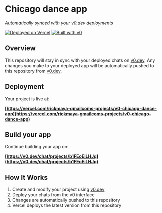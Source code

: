 # Chicago dance app

*Automatically synced with your [v0.dev](https://v0.dev) deployments*

[![Deployed on Vercel](https://img.shields.io/badge/Deployed%20on-Vercel-black?style=for-the-badge&logo=vercel)](https://vercel.com/rickmaya-gmailcoms-projects/v0-chicago-dance-app)
[![Built with v0](https://img.shields.io/badge/Built%20with-v0.dev-black?style=for-the-badge)](https://v0.dev/chat/projects/b1FEoEiLHJq)

## Overview

This repository will stay in sync with your deployed chats on [v0.dev](https://v0.dev).
Any changes you make to your deployed app will be automatically pushed to this repository from [v0.dev](https://v0.dev).

## Deployment

Your project is live at:

**[https://vercel.com/rickmaya-gmailcoms-projects/v0-chicago-dance-app](https://vercel.com/rickmaya-gmailcoms-projects/v0-chicago-dance-app)**

## Build your app

Continue building your app on:

**[https://v0.dev/chat/projects/b1FEoEiLHJq](https://v0.dev/chat/projects/b1FEoEiLHJq)**

## How It Works

1. Create and modify your project using [v0.dev](https://v0.dev)
2. Deploy your chats from the v0 interface
3. Changes are automatically pushed to this repository
4. Vercel deploys the latest version from this repository